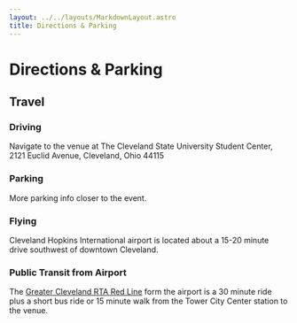 ```yaml
---
layout: ../../layouts/MarkdownLayout.astro
title: Directions & Parking
---
```


# Directions & Parking

## Travel

### Driving

Navigate to the venue at The Cleveland State University Student Center, 2121 Euclid Avenue, Cleveland, Ohio 44115

### Parking

More parking info closer to the event.

### Flying

Cleveland Hopkins International airport is located about a 15-20 minute drive southwest of downtown Cleveland.

### Public Transit from Airport

The [Greater Cleveland RTA Red Line](https://www.riderta.com/routes/redline) form the airport is a 30 minute ride plus a short bus ride or 15 minute walk from the Tower City Center station to the venue.
